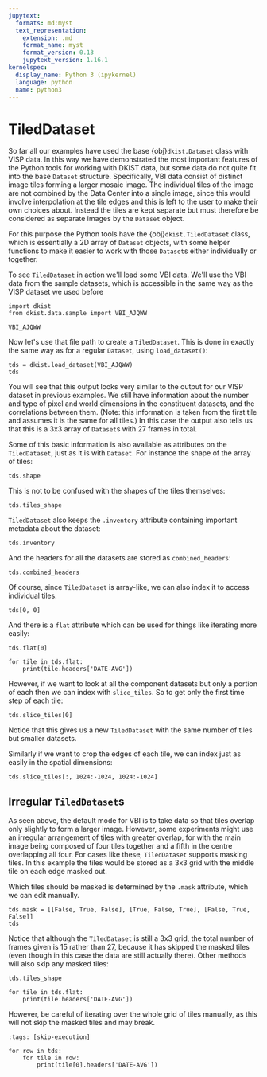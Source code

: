 ```yaml
---
jupytext:
  formats: md:myst
  text_representation:
    extension: .md
    format_name: myst
    format_version: 0.13
    jupytext_version: 1.16.1
kernelspec:
  display_name: Python 3 (ipykernel)
  language: python
  name: python3
---
```


# TiledDataset

So far all our examples have used the base {obj}`dkist.Dataset` class with VISP data.
In this way we have demonstrated the most important features of the Python tools for working with DKIST data, but some data do not quite fit into the base `Dataset` structure.
Specifically, VBI data consist of distinct image tiles forming a larger mosaic image.
The individual tiles of the image are not combined by the Data Center into a single image, since this would involve interpolation at the tile edges and this is left to the user to make their own choices about.
Instead the tiles are kept separate but must therefore be considered as separate images by the `Dataset` object.

For this purpose the Python tools have the {obj}`dkist.TiledDataset` class, which is essentially a 2D array of `Dataset` objects, with some helper functions to make it easier to work with those `Dataset`s either individually or together.

To see `TiledDataset` in action we'll load some VBI data. We'll use the VBI data from the sample datasets, which is accessible in the same way as the VISP dataset we used before


```{code-cell} ipython3
import dkist
from dkist.data.sample import VBI_AJQWW

VBI_AJQWW
```

Now let's use that file path to create a `TiledDataset`. This is done in exactly the same way as for a regular `Dataset`, using `load_dataset()`:


```{code-cell} ipython3
tds = dkist.load_dataset(VBI_AJQWW)
tds
```

You will see that this output looks very similar to the output for our VISP dataset in previous examples.
We still have information about the number and type of pixel and world dimensions in the constituent datasets, and the correlations between them.
(Note: this information is taken from the first tile and assumes it is the same for all tiles.) In this case the output also tells us that this is a 3x3 array of `Dataset`s with 27 frames in total.

Some of this basic information is also available as attributes on the `TiledDataset`, just as it is with `Dataset`. For instance the shape of the array of tiles:


```{code-cell} ipython3
tds.shape
```

This is not to be confused with the shapes of the tiles themselves:


```{code-cell} ipython3
tds.tiles_shape
```

`TiledDataset` also keeps the `.inventory` attribute containing important metadata about the dataset:


```{code-cell} ipython3
tds.inventory
```

And the headers for all the datasets are stored as `combined_headers`:


```{code-cell} ipython3
tds.combined_headers
```

Of course, since `TiledDataset` is array-like, we can also index it to access individual tiles.


```{code-cell} ipython3
tds[0, 0]
```

And there is a `flat` attribute which can be used for things like iterating more easily:


```{code-cell} ipython3
tds.flat[0]
```


```{code-cell} ipython3
for tile in tds.flat:
    print(tile.headers['DATE-AVG'])
```

However, if we want to look at all the component datasets but only a portion of each then we can index with `slice_tiles`. So to get only the first time step of each tile:


```{code-cell} ipython3
tds.slice_tiles[0]
```

Notice that this gives us a new `TiledDataset` with the same number of tiles but smaller datasets.

Similarly if we want to crop the edges of each tile, we can index just as easily in the spatial dimensions:


```{code-cell} ipython3
tds.slice_tiles[:, 1024:-1024, 1024:-1024]
```

## Irregular `TiledDataset`s

As seen above, the default mode for VBI is to take data so that tiles overlap only slightly to form a larger image.
However, some experiments might use an irregular arrangement of tiles with greater overlap, for with the main image being composed of four tiles together and a fifth in the centre overlapping all four.
For cases like these, `TiledDataset` supports masking tiles.
In this example the tiles would be stored as a 3x3 grid with the middle tile on each edge masked out.

Which tiles should be masked is determined by the `.mask` attribute, which we can edit manually.

```{code-cell} ipython3
tds.mask = [[False, True, False], [True, False, True], [False, True, False]]
tds
```

Notice that although the `TiledDataset` is still a 3x3 grid, the total number of frames given is 15 rather than 27, because it has skipped the masked tiles (even though in this case the data are still actually there).
Other methods will also skip any masked tiles:

```{code-cell} ipython3
tds.tiles_shape
```

```{code-cell} ipython3
for tile in tds.flat:
	print(tile.headers['DATE-AVG'])
```

However, be careful of iterating over the whole grid of tiles manually, as this will not skip the masked tiles and may break.


```{code-cell} ipython3
:tags: [skip-execution]

for row in tds:
    for tile in row:
        print(tile[0].headers['DATE-AVG'])
```
